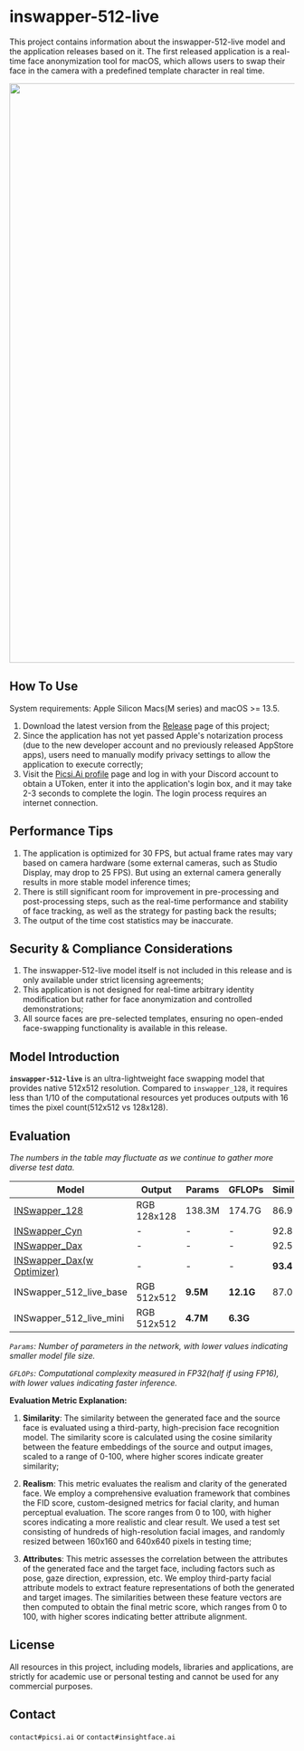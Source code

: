 # inswapper-512-live

This project contains information about the inswapper-512-live model and the application releases based on it. The first released application is a real-time face anonymization tool for macOS, which allows users to swap their face in the camera with a predefined template character in real time.

<div align="left">
  <img src="https://github.com/nttstar/insightface-resources/blob/master/images/inswapper_512_live_preview1.gif?raw=true" width="1024"/>
</div>

## How To Use

System requirements: Apple Silicon Macs(M series) and macOS >= 13.5.

1. Download the latest version from the [Release](https://github.com/deepinsight/inswapper-512-live/releases) page of this project;
2. Since the application has not yet passed Apple's notarization process (due to the new developer account and no previously released AppStore apps), users need to manually modify privacy settings to allow the application to execute correctly;
3. Visit the [Picsi.Ai profile](https://www.picsi.ai/profile) page and log in with your Discord account to obtain a UToken, enter it into the application's login box, and it may take 2-3 seconds to complete the login. The login process requires an internet connection.

## Performance Tips

1. The application is optimized for 30 FPS, but actual frame rates may vary based on camera hardware (some external cameras, such as Studio Display, may drop to 25 FPS). But using an external camera generally results in more stable model inference times;
2. There is still significant room for improvement in pre-processing and post-processing steps, such as the real-time performance and stability of face tracking, as well as the strategy for pasting back the results;
3. The output of the time cost statistics may be inaccurate.

## Security & Compliance Considerations

1. The inswapper-512-live model itself is not included in this release and is only available under strict licensing agreements;
2. This application is not designed for real-time arbitrary identity modification but rather for face anonymization and controlled demonstrations;
3. All source faces are pre-selected templates, ensuring no open-ended face-swapping functionality is available in this release.



## Model Introduction

**``inswapper-512-live``** is an ultra-lightweight face swapping model that provides native 512x512 resolution. Compared to ``inswapper_128``, it requires less than 1/10 of the computational resources yet produces outputs with 16 times the pixel count(512x512 vs 128x128).



## Evaluation

*The numbers in the table may fluctuate as we continue to gather more diverse test data.*

| Model                                                                                              | Output      | Params   | GFLOPs    | Similarity | Realism  | Attributes |
| -------------------------------------------------------------------------------------------------- | ----------- | -------- | --------- | ---------- | -------- | ---------- |
| [INSwapper_128](https://github.com/deepinsight/insightface/tree/master/examples/in_swapper)        | RGB 128x128 | 138.3M   | 174.7G    | 86.9       | 63.3     | 78.8       |
| [INSwapper_Cyn](https://www.picsi.ai)                                                              | -           | -        | -         | 92.8       | 75.9     | 80.6       |
| [INSwapper_Dax](https://www.picsi.ai)                                                              | -           | -        | -         | 92.5       | 86.0     | 81.5       |
| [INSwapper_Dax(w Optimizer)](https://www.picsi.ai/docs#-optimizer-and-enhanced-interface-features) | -           | -        | -         | **93.4**   | **90.2** | **87.7**   |
| INSwapper_512_live_base                                                                            | RGB 512x512 | **9.5M** | **12.1G** | 87.0       | 73.7     | 80.1       |
| INSwapper_512_live_mini                                                                            | RGB 512x512 | **4.7M** | **6.3G**  |            |          |            |

*``Params``: Number of parameters in the network, with lower values indicating smaller model file size.* 

*``GFLOPs``: Computational complexity measured in FP32(half if using FP16), with lower values indicating faster inference.* 


**Evaluation Metric Explanation:**

1) **Similarity**: The similarity between the generated face and the source face is evaluated using a third-party, high-precision face recognition model. The similarity score is calculated using the cosine similarity between the feature embeddings of the source and output images, scaled to a range of 0-100, where higher scores indicate greater similarity;

2) **Realism**: This metric evaluates the realism and clarity of the generated face. We employ a comprehensive evaluation framework that combines the FID score, custom-designed metrics for facial clarity, and human perceptual evaluation. The score ranges from 0 to 100, with higher scores indicating a more realistic and clear result. We used a test set consisting of hundreds of high-resolution facial images, and randomly resized between 160x160 and 640x640 pixels in testing time;

3) **Attributes**: This metric assesses the correlation between the attributes of the generated face and the target face, including factors such as pose, gaze direction, expression, etc. We employ third-party facial attribute models to extract feature representations of both the generated and target images. The similarities between these feature vectors are then computed to obtain the final metric score, which ranges from 0 to 100, with higher scores indicating better attribute alignment.

## License

All resources in this project, including models, libraries and applications, are strictly for academic use or personal testing and cannot be used for any commercial purposes. 

## Contact

``contact#picsi.ai`` or ``contact#insightface.ai``
